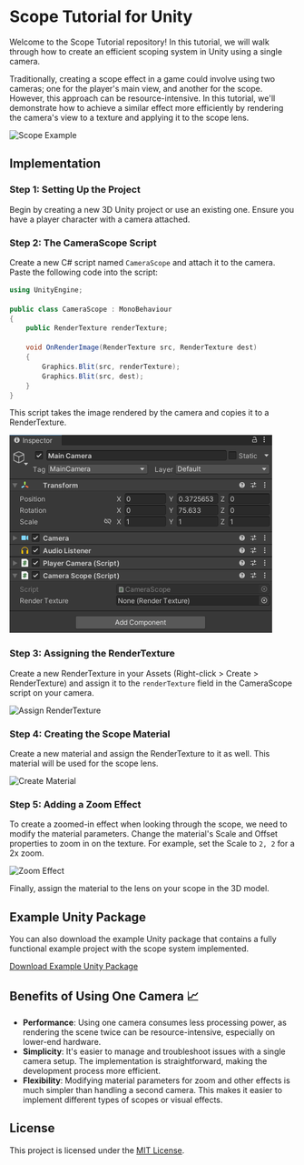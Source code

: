 # Scope Tutorial for Unity

Welcome to the Scope Tutorial repository! In this tutorial, we will walk through how to create an efficient scoping system in Unity using a single camera. 

Traditionally, creating a scope effect in a game could involve using two cameras; one for the player's main view, and another for the scope. However, this approach can be resource-intensive. In this tutorial, we'll demonstrate how to achieve a similar effect more efficiently by rendering the camera's view to a texture and applying it to the scope lens.

![Scope Example](./images/scope_example.png)

## Implementation 

### Step 1: Setting Up the Project
Begin by creating a new 3D Unity project or use an existing one. Ensure you have a player character with a camera attached.

### Step 2: The CameraScope Script
Create a new C# script named `CameraScope` and attach it to the camera. Paste the following code into the script:

```csharp
using UnityEngine;

public class CameraScope : MonoBehaviour
{
    public RenderTexture renderTexture;

    void OnRenderImage(RenderTexture src, RenderTexture dest)
    {
        Graphics.Blit(src, renderTexture);
        Graphics.Blit(src, dest);
    }
}
```
This script takes the image rendered by the camera and copies it to a RenderTexture.

![Script Attached](./Images/1.png)

### Step 3: Assigning the RenderTexture
Create a new RenderTexture in your Assets (Right-click > Create > RenderTexture) and assign it to the `renderTexture` field in the CameraScope script on your camera.

![Assign RenderTexture](./images/assign_rendertexture.png)

### Step 4: Creating the Scope Material
Create a new material and assign the RenderTexture to it as well. This material will be used for the scope lens.

![Create Material](./images/create_material.png)

### Step 5: Adding a Zoom Effect
To create a zoomed-in effect when looking through the scope, we need to modify the material parameters. Change the material's Scale and Offset properties to zoom in on the texture. For example, set the Scale to `2, 2` for a 2x zoom.

![Zoom Effect](./images/zoom_effect.png)

Finally, assign the material to the lens on your scope in the 3D model.

## Example Unity Package 
You can also download the example Unity package that contains a fully functional example project with the scope system implemented. 

[Download Example Unity Package](./link_to_your_unity_package)

## Benefits of Using One Camera 📈
- **Performance**: Using one camera consumes less processing power, as rendering the scene twice can be resource-intensive, especially on lower-end hardware.
- **Simplicity**: It's easier to manage and troubleshoot issues with a single camera setup. The implementation is straightforward, making the development process more efficient.
- **Flexibility**: Modifying material parameters for zoom and other effects is much simpler than handling a second camera. This makes it easier to implement different types of scopes or visual effects.

## License 
This project is licensed under the [MIT License](./LICENSE).
